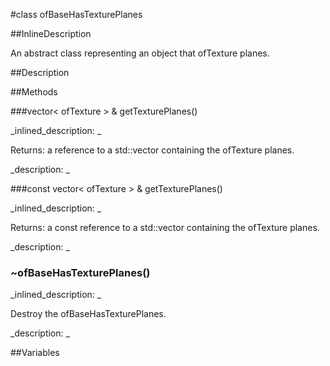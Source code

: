 #class ofBaseHasTexturePlanes


<!--
_visible: True_
_advanced: False_
_istemplated: False_
_extends: ofBaseHasTexture_
-->

##InlineDescription

An abstract class representing an object that ofTexture planes.





##Description





##Methods



###vector< ofTexture > & getTexturePlanes()

<!--
_syntax: getTexturePlanes()_
_name: getTexturePlanes_
_returns: vector< ofTexture > &_
_returns_description: _
_parameters: _
_access: public_
_version_started: 0.9.0_
_version_deprecated: _
_summary: _
_constant: False_
_static: False_
_visible: True_
_advanced: False_
-->

_inlined_description: _

Returns: a reference to a std::vector containing the ofTexture planes.





_description: _







<!----------------------------------------------------------------------------->

###const vector< ofTexture > & getTexturePlanes()

<!--
_syntax: getTexturePlanes()_
_name: getTexturePlanes_
_returns: const vector< ofTexture > &_
_returns_description: _
_parameters: _
_access: public_
_version_started: 0.9.0_
_version_deprecated: _
_summary: _
_constant: False_
_static: False_
_visible: True_
_advanced: False_
-->

_inlined_description: _

Returns: a const reference to a std::vector containing the ofTexture planes.





_description: _







<!----------------------------------------------------------------------------->

### ~ofBaseHasTexturePlanes()

<!--
_syntax: ~ofBaseHasTexturePlanes()_
_name: ~ofBaseHasTexturePlanes_
_returns: _
_returns_description: _
_parameters: _
_access: public_
_version_started: 0.9.0_
_version_deprecated: _
_summary: _
_constant: False_
_static: False_
_visible: True_
_advanced: False_
-->

_inlined_description: _

Destroy the ofBaseHasTexturePlanes.





_description: _







<!----------------------------------------------------------------------------->

##Variables




